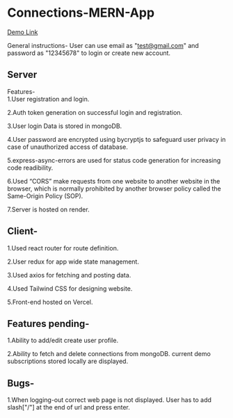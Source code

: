 ﻿# Connections-MERN-App

[Demo Link](https://connections-mern-app-frontend-git-main-tarunsachan1996-gmailcom.vercel.app/login) <br/>

General instructions- User can use email as "test@gmail.com" and password as "12345678" to login or create new account.

 ## Server<br/>
 Features-<br/>
  1.User registration and login.
  
  2.Auth token generation on successful login and registration.
  
  3.User login Data is stored in mongoDB.
  
  4.User password are encrypted using bycryptjs to safeguard user privacy in case of unauthorized access of database.
  
  5.express-async-errors are used for status code generation for increasing code readibility.

  6.Used “CORS” make requests from one website to another website in the browser, which is normally prohibited by another browser policy called the Same-Origin Policy (SOP).
  
  7.Server is hosted on render.

 ## Client-<br/>
 1.Used react router for route definition.
 
 2.User redux for app wide state management.
 
 3.Used axios for fetching and posting data.
 
 4.Used Tailwind CSS for designing website.
 
 5.Front-end hosted on Vercel.

 ## Features pending-<br/>
 1.Ability to add/edit create user profile.
 
 2.Ability to fetch and delete connections from mongoDB. current demo subscriptions stored locally are displayed.

 ## Bugs-<br/>
 1.When logging-out correct web page is not displayed. User has to add slash["/"] at the end of url and press enter.

